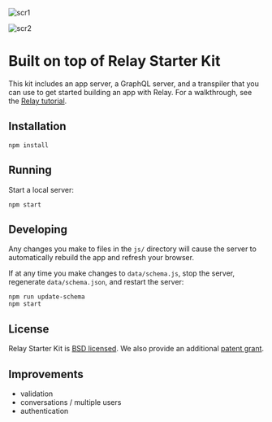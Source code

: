 ![scr1](https://cloud.githubusercontent.com/assets/1579077/25276308/da47b228-2699-11e7-9435-e0c2114b8c67.png)

![scr2](https://cloud.githubusercontent.com/assets/1579077/25276315/dfc2852a-2699-11e7-996f-18c65634a38c.png)

# Built on top of Relay Starter Kit

This kit includes an app server, a GraphQL server, and a transpiler that you can use to get started building an app with Relay. For a walkthrough, see the [Relay tutorial](https://facebook.github.io/relay/docs/tutorial.html).

## Installation

```
npm install
```

## Running

Start a local server:

```
npm start
```

## Developing

Any changes you make to files in the `js/` directory will cause the server to
automatically rebuild the app and refresh your browser.

If at any time you make changes to `data/schema.js`, stop the server,
regenerate `data/schema.json`, and restart the server:

```
npm run update-schema
npm start
```

## License

Relay Starter Kit is [BSD licensed](./LICENSE). We also provide an additional [patent grant](./PATENTS).


## Improvements
- validation
- conversations / multiple users
- authentication
